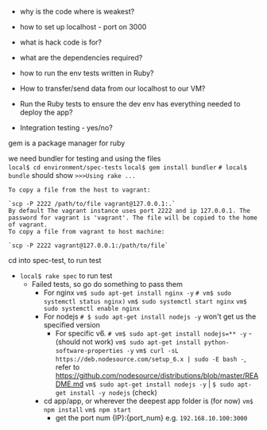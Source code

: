 - why is the code where is weakest?
- how to set up localhost - port on 3000
- what is hack code is for?
- what are the dependencies required?
- how to run the env tests written in Ruby?  

- How to transfer/send data from our localhost to our VM?
- Run the Ruby tests to ensure the dev env has everything needed to deploy the app?
- Integration testing - yes/no?

gem is a package manager for ruby

we need bundler for testing and using the files  
`local$ cd environment/spec-tests`
`local$ gem install bundler`
`# local$ bundle` should show `>>>Using rake ...`

    To copy a file from the host to vagrant:

    `scp -P 2222 /path/to/file vagrant@127.0.0.1:.`
    By default The vagrant instance uses port 2222 and ip 127.0.0.1. The password for vagrant is 'vagrant'. The file will be copied to the home of vagrant.
    To copy a file from vagrant to host machine:

    `scp -P 2222 vagrant@127.0.0.1:/path/to/file`

cd into spec-test, to run test
- `local$ rake spec` to run test
    - Failed tests, so go do something to pass them
        - For nginx
            `vm$ sudo apt-get install nginx -y`
            `# vm$ sudo systemctl status nginx)`
            `vm$ sudo systemctl start nginx`
            `vm$ sudo systemctl enable nginx`
        - For nodejs
            `# $ sudo apt-get install nodejs -y` won't get us the specified version
            - For specific v6.
                `# vm$ sudo apt-get install nodejs=** -y` - (should not work)
                `vm$ sudo apt-get install python-software-properties -y`
                `vm$ curl -sL https://deb.nodesource.com/setup_6.x | sudo -E bash -`, refer to https://github.com/nodesource/distributions/blob/master/README.md
                `vm$ sudo apt-get install nodejs -y` | `$ sudo apt-get install -y nodejs` (check)
        - cd app/app, or wherever the deepest app folder is (for now)
            `vm$ npm install`
            `vm$ npm start`
            - get the port num
            {IP}:{port_num}
            e.g. `192.168.10.100:3000`